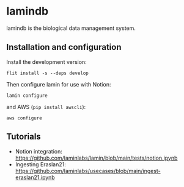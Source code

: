 # lamindb

lamindb is the biological data management system.

## Installation and configuration

Install the development version:
```
flit install -s --deps develop
```
Then configure lamin for use with Notion:
```
lamin configure
```
and AWS (`pip install awscli`):
```
aws configure
```

## Tutorials

* Notion integration: https://github.com/laminlabs/lamin/blob/main/tests/notion.ipynb
* Ingesting Eraslan21: https://github.com/laminlabs/usecases/blob/main/ingest-eraslan21.ipynb

